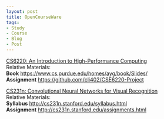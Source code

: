 ```yaml
---
layout: post
title: OpenCourseWare
tags:
- Study
- Course
- Blog
- Post
---
```



[CS6220: An Introduction to High-Performance Computing](https://cse6220.gatech.edu/sp19-oms) <br/>
Relative Materials: <br/>
**Book** https://www.cs.purdue.edu/homes/ayg/book/Slides/ <br/>
**Assignment** https://github.com/cli402/CSE6220-Project





[CS231n: Convolutional Neural Networks for Visual Recognition
](http://cs231n.stanford.edu/) <br/>
Relative Materials: <br/>
**Syllabus** http://cs231n.stanford.edu/syllabus.html <br/>
**Assignment** http://cs231n.stanford.edu/assignments.html
